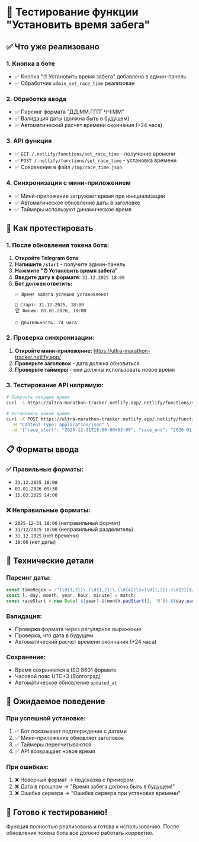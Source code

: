 # 🧪 Тестирование функции "Установить время забега"

## ✅ Что уже реализовано

### 1. Кнопка в боте
- ✅ Кнопка "⏰ Установить время забега" добавлена в админ-панель
- ✅ Обработчик `admin_set_race_time` реализован

### 2. Обработка ввода
- ✅ Парсинг формата "ДД.ММ.ГГГГ ЧЧ:ММ"
- ✅ Валидация даты (должна быть в будущем)
- ✅ Автоматический расчет времени окончания (+24 часа)

### 3. API функция
- ✅ `GET /.netlify/functions/set_race_time` - получение времени
- ✅ `POST /.netlify/functions/set_race_time` - установка времени
- ✅ Сохранение в файл `/tmp/race_time.json`

### 4. Синхронизация с мини-приложением
- ✅ Мини-приложение загружает время при инициализации
- ✅ Автоматическое обновление даты в заголовке
- ✅ Таймеры используют динамическое время

## 🧪 Как протестировать

### 1. После обновления токена бота:

1. **Откройте Telegram бота**
2. **Напишите `/start`** - получите админ-панель
3. **Нажмите "⏰ Установить время забега"**
4. **Введите дату в формате:** `31.12.2025 18:00`
5. **Бот должен ответить:**
   ```
   ✅ Время забега успешно установлено!
   
   🏁 Старт: 31.12.2025, 18:00
   🏆 Финиш: 01.01.2026, 18:00
   
   ⏱ Длительность: 24 часа
   ```

### 2. Проверка синхронизации:

1. **Откройте мини-приложение:** https://ultra-marathon-tracker.netlify.app/
2. **Проверьте заголовок** - дата должна обновиться
3. **Проверьте таймеры** - они должны использовать новое время

### 3. Тестирование API напрямую:

```bash
# Получить текущее время
curl -s https://ultra-marathon-tracker.netlify.app/.netlify/functions/set_race_time

# Установить новое время
curl -X POST https://ultra-marathon-tracker.netlify.app/.netlify/functions/set_race_time \
  -H "Content-Type: application/json" \
  -d '{"race_start": "2025-12-31T18:00:00+03:00", "race_end": "2026-01-01T18:00:00+03:00"}'
```

## 📋 Форматы ввода

### ✅ Правильные форматы:
- `31.12.2025 18:00`
- `01.01.2026 09:30`
- `15.03.2025 14:00`

### ❌ Неправильные форматы:
- `2025-12-31 18:00` (неправильный формат)
- `31/12/2025 18:00` (неправильный разделитель)
- `31.12.2025` (нет времени)
- `18:00` (нет даты)

## 🔧 Технические детали

### Парсинг даты:
```javascript
const timeRegex = /^(\d{1,2})\.(\d{1,2})\.(\d{4})\s+(\d{1,2}):(\d{2})$/;
const [, day, month, year, hour, minute] = match;
const raceStart = new Date(`${year}-${month.padStart(2, '0')}-${day.padStart(2, '0')}T${hour.padStart(2, '0')}:${minute}:00+03:00`);
```

### Валидация:
- Проверка формата через регулярное выражение
- Проверка, что дата в будущем
- Автоматический расчет времени окончания (+24 часа)

### Сохранение:
- Время сохраняется в ISO 8601 формате
- Часовой пояс UTC+3 (Волгоград)
- Автоматическое обновление `updated_at`

## 🎯 Ожидаемое поведение

### При успешной установке:
1. ✅ Бот показывает подтверждение с датами
2. ✅ Мини-приложение обновляет заголовок
3. ✅ Таймеры пересчитываются
4. ✅ API возвращает новое время

### При ошибках:
1. ❌ Неверный формат → подсказка с примером
2. ❌ Дата в прошлом → "Время забега должно быть в будущем!"
3. ❌ Ошибка сервера → "Ошибка сервера при установке времени"

## 🚀 Готово к тестированию!

Функция полностью реализована и готова к использованию. После обновления токена бота все должно работать корректно.
